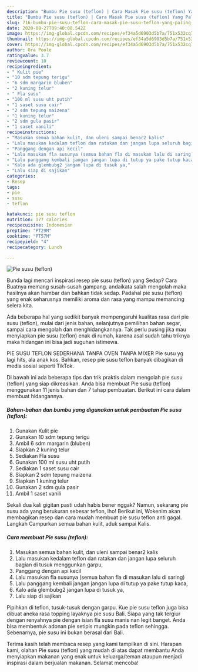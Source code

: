 ```yaml
---
description: "Bumbu Pie susu (teflon) | Cara Masak Pie susu (teflon) Yang Paling Enak"
title: "Bumbu Pie susu (teflon) | Cara Masak Pie susu (teflon) Yang Paling Enak"
slug: 716-bumbu-pie-susu-teflon-cara-masak-pie-susu-teflon-yang-paling-enak
date: 2020-08-27T09:40:08.542Z
image: https://img-global.cpcdn.com/recipes/ef34a5d6903d5b7a/751x532cq70/pie-susu-teflon-foto-resep-utama.jpg
thumbnail: https://img-global.cpcdn.com/recipes/ef34a5d6903d5b7a/751x532cq70/pie-susu-teflon-foto-resep-utama.jpg
cover: https://img-global.cpcdn.com/recipes/ef34a5d6903d5b7a/751x532cq70/pie-susu-teflon-foto-resep-utama.jpg
author: Ora Poole
ratingvalue: 3.7
reviewcount: 10
recipeingredient:
- " Kulit pie"
- "10 sdm tepung terigu"
- "6 sdm margarin bluben"
- "2 kuning telur"
- " Fla susu"
- "100 ml susu uht putih"
- "1 saset susu cair"
- "2 sdm tepung maizena"
- "1 kuning telur"
- "2 sdm gula pasir"
- "1 saset vanili"
recipeinstructions:
- "Masukan semua bahan kulit, dan uleni sampai benar2 kalis"
- "Lalu masukan kedalam teflon dan ratakan dan jangan lupa seluruh bagian di tusuk menggunkan garpu,"
- "Panggang dengan api kecil"
- "Lalu masukan fla susunya (semua bahan fla di masukan lalu di saring)"
- "Lalu panggang kembali jangan jangan lupa di tutup ya pake tutup kaca,"
- "Kalo ada glembubg2 jangan lupa di tusuk ya,"
- "Lalu siap di sajikan"
categories:
- Resep
tags:
- pie
- susu
- teflon

katakunci: pie susu teflon 
nutrition: 177 calories
recipecuisine: Indonesian
preptime: "PT29M"
cooktime: "PT57M"
recipeyield: "4"
recipecategory: Lunch

---
```



![Pie susu (teflon)](https://img-global.cpcdn.com/recipes/ef34a5d6903d5b7a/751x532cq70/pie-susu-teflon-foto-resep-utama.jpg)

Bunda lagi mencari inspirasi resep pie susu (teflon) yang Sedap? Cara Buatnya memang susah-susah gampang. andaikata salah mengolah maka hasilnya akan hambar dan bahkan tidak sedap. Padahal pie susu (teflon) yang enak seharusnya memiliki aroma dan rasa yang mampu memancing selera kita.

Ada beberapa hal yang sedikit banyak mempengaruhi kualitas rasa dari pie susu (teflon), mulai dari jenis bahan, selanjutnya pemilihan bahan segar, sampai cara mengolah dan menghidangkannya. Tak perlu pusing jika mau menyiapkan pie susu (teflon) enak di rumah, karena asal sudah tahu triknya maka hidangan ini bisa jadi suguhan istimewa.

PIE SUSU TEFLON SEDERHANA TANPA OVEN TANPA MIXER Pie susu yg lagi hits, ala anak kos. Bahkan, resep pie susu teflon banyak dibagikan di media sosial seperti TikTok.


Di bawah ini ada beberapa tips dan trik praktis dalam mengolah pie susu (teflon) yang siap dikreasikan. Anda bisa membuat Pie susu (teflon) menggunakan 11 jenis bahan dan 7 tahap pembuatan. Berikut ini cara dalam membuat hidangannya.

<!--inarticleads1-->

##### Bahan-bahan dan bumbu yang digunakan untuk pembuatan Pie susu (teflon):

1. Gunakan  Kulit pie
1. Gunakan 10 sdm tepung terigu
1. Ambil 6 sdm margarin (bluben)
1. Siapkan 2 kuning telur
1. Sediakan  Fla susu
1. Gunakan 100 ml susu uht putih
1. Sediakan 1 saset susu cair
1. Siapkan 2 sdm tepung maizena
1. Siapkan 1 kuning telur
1. Gunakan 2 sdm gula pasir
1. Ambil 1 saset vanili


Sekali dua kali gigitan pasti udah habis bener nggak? Namun, sekarang pie susu ada yang berukuran sebesar teflon, lho! Berikut ini, Wokenim akan membagikan resep dan cara mudah membuat pie susu teflon anti gagal. Langkah Campurkan semua bahan kulit, aduk sampai Kalis. 

<!--inarticleads2-->

##### Cara membuat Pie susu (teflon):

1. Masukan semua bahan kulit, dan uleni sampai benar2 kalis
1. Lalu masukan kedalam teflon dan ratakan dan jangan lupa seluruh bagian di tusuk menggunkan garpu,
1. Panggang dengan api kecil
1. Lalu masukan fla susunya (semua bahan fla di masukan lalu di saring)
1. Lalu panggang kembali jangan jangan lupa di tutup ya pake tutup kaca,
1. Kalo ada glembubg2 jangan lupa di tusuk ya,
1. Lalu siap di sajikan


Pipihkan di teflon, tusuk-tusuk dengan garpu. Kue pie susu teflon juga bisa dibuat aneka rasa topping layaknya pie susu Bali. Siapa yang tak tergiur dengan renyahnya pie dengan isian fla susu manis nan legit banget. Anda bisa membentuk adonan pie setipis mungkin pada teflon sehingga. Sebenarnya, pie susu ini bukan berasal dari Bali. 

Terima kasih telah membaca resep yang kami tampilkan di sini. Harapan kami, olahan Pie susu (teflon) yang mudah di atas dapat membantu Anda menyiapkan makanan yang enak untuk keluarga/teman ataupun menjadi inspirasi dalam berjualan makanan. Selamat mencoba!
